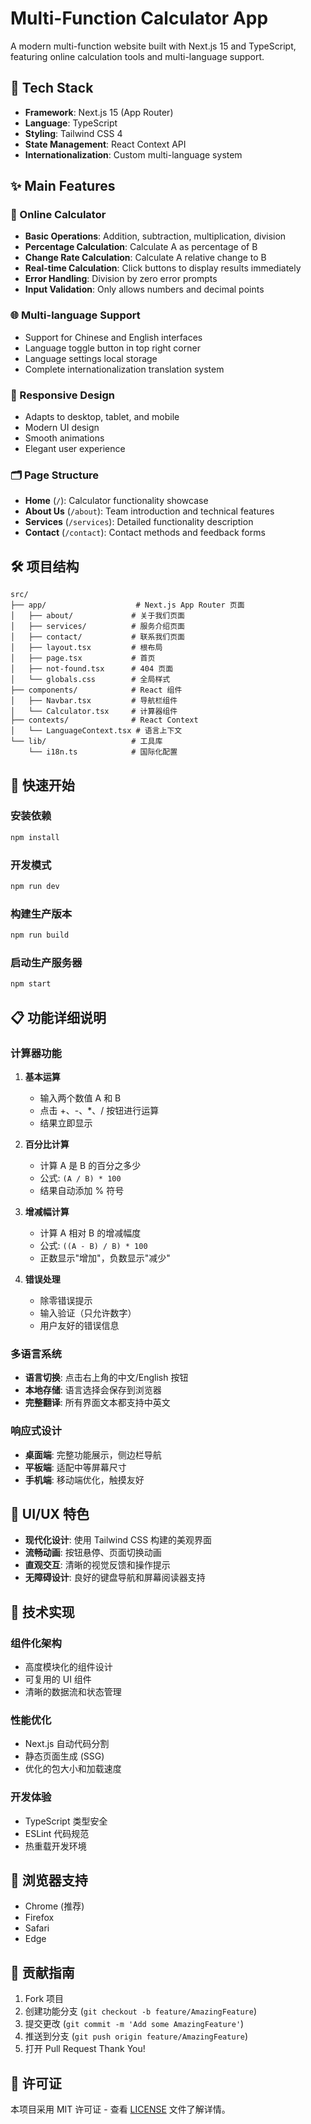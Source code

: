 
# Multi-Function Calculator App

A modern multi-function website built with Next.js 15 and TypeScript, featuring online calculation tools and multi-language support.

## 🚀 Tech Stack

- **Framework**: Next.js 15 (App Router)
- **Language**: TypeScript
- **Styling**: Tailwind CSS 4
- **State Management**: React Context API
- **Internationalization**: Custom multi-language system

## ✨ Main Features

### 🧮 Online Calculator
- **Basic Operations**: Addition, subtraction, multiplication, division
- **Percentage Calculation**: Calculate A as percentage of B
- **Change Rate Calculation**: Calculate A relative change to B
- **Real-time Calculation**: Click buttons to display results immediately
- **Error Handling**: Division by zero error prompts
- **Input Validation**: Only allows numbers and decimal points

### 🌐 Multi-language Support
- Support for Chinese and English interfaces
- Language toggle button in top right corner
- Language settings local storage
- Complete internationalization translation system

### 📱 Responsive Design
- Adapts to desktop, tablet, and mobile
- Modern UI design
- Smooth animations
- Elegant user experience

### 🗂️ Page Structure
- **Home** (`/`): Calculator functionality showcase
- **About Us** (`/about`): Team introduction and technical features
- **Services** (`/services`): Detailed functionality description
- **Contact** (`/contact`): Contact methods and feedback forms

## 🛠️ 项目结构

```
src/
├── app/                    # Next.js App Router 页面
│   ├── about/             # 关于我们页面
│   ├── services/          # 服务介绍页面
│   ├── contact/           # 联系我们页面
│   ├── layout.tsx         # 根布局
│   ├── page.tsx           # 首页
│   ├── not-found.tsx      # 404 页面
│   └── globals.css        # 全局样式
├── components/            # React 组件
│   ├── Navbar.tsx         # 导航栏组件
│   └── Calculator.tsx     # 计算器组件
├── contexts/              # React Context
│   └── LanguageContext.tsx # 语言上下文
└── lib/                   # 工具库
    └── i18n.ts            # 国际化配置
```

## 🚀 快速开始

### 安装依赖
```bash
npm install
```

### 开发模式
```bash
npm run dev
```

### 构建生产版本
```bash
npm run build
```

### 启动生产服务器
```bash
npm start
```

## 📋 功能详细说明

### 计算器功能

1. **基本运算**
   - 输入两个数值 A 和 B
   - 点击 +、-、*、/ 按钮进行运算
   - 结果立即显示

2. **百分比计算**
   - 计算 A 是 B 的百分之多少
   - 公式: `(A / B) * 100`
   - 结果自动添加 % 符号

3. **增减幅计算**
   - 计算 A 相对 B 的增减幅度
   - 公式: `((A - B) / B) * 100`
   - 正数显示"增加"，负数显示"减少"

4. **错误处理**
   - 除零错误提示
   - 输入验证（只允许数字）
   - 用户友好的错误信息

### 多语言系统

- **语言切换**: 点击右上角的中文/English 按钮
- **本地存储**: 语言选择会保存到浏览器
- **完整翻译**: 所有界面文本都支持中英文

### 响应式设计

- **桌面端**: 完整功能展示，侧边栏导航
- **平板端**: 适配中等屏幕尺寸
- **手机端**: 移动端优化，触摸友好

## 🎨 UI/UX 特色

- **现代化设计**: 使用 Tailwind CSS 构建的美观界面
- **流畅动画**: 按钮悬停、页面切换动画
- **直观交互**: 清晰的视觉反馈和操作提示
- **无障碍设计**: 良好的键盘导航和屏幕阅读器支持

## 🔧 技术实现

### 组件化架构
- 高度模块化的组件设计
- 可复用的 UI 组件
- 清晰的数据流和状态管理

### 性能优化
- Next.js 自动代码分割
- 静态页面生成 (SSG)
- 优化的包大小和加载速度

### 开发体验
- TypeScript 类型安全
- ESLint 代码规范
- 热重载开发环境

## 📱 浏览器支持

- Chrome (推荐)
- Firefox
- Safari
- Edge

## 🤝 贡献指南

1. Fork 项目
2. 创建功能分支 (`git checkout -b feature/AmazingFeature`)
3. 提交更改 (`git commit -m 'Add some AmazingFeature'`)
4. 推送到分支 (`git push origin feature/AmazingFeature`)
5. 打开 Pull Request
Thank You!

## 📄 许可证

本项目采用 MIT 许可证 - 查看 [LICENSE](LICENSE) 文件了解详情。


